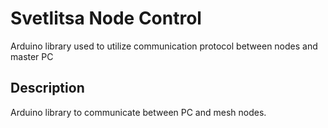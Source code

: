 # Svetlitsa Node Control

Arduino library used to utilize communication protocol between nodes and master PC

## Description

Arduino library to communicate between PC and mesh nodes.

